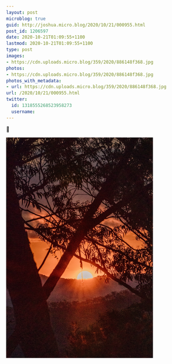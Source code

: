 ```yaml
---
layout: post
microblog: true
guid: http://joshua.micro.blog/2020/10/21/000955.html
post_id: 1206597
date: 2020-10-21T01:09:55+1100
lastmod: 2020-10-21T01:09:55+1100
type: post
images:
- https://cdn.uploads.micro.blog/359/2020/886148f368.jpg
photos:
- https://cdn.uploads.micro.blog/359/2020/886148f368.jpg
photos_with_metadata:
- url: https://cdn.uploads.micro.blog/359/2020/886148f368.jpg
url: /2020/10/21/000955.html
twitter:
  id: 1318555268523958273
  username: 
---
```

🌄

<img src="uploads/2020/886148f368.jpg" width="400" height="600" alt="" />
